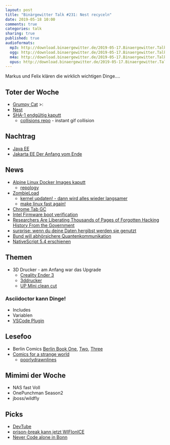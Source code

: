 ```yaml
---
layout: post
title: "Binärgewitter Talk #231: Nest recyceln"
date: 2019-05-18 10:00
comments: true
categories: talk
sharing: true
published: true
audioformats:
  mp3: http://download.binaergewitter.de/2019-05-17.Binaergewitter.Talk.231.mp3
  ogg: http://download.binaergewitter.de/2019-05-17.Binaergewitter.Talk.231.ogg
  m4a: http://download.binaergewitter.de/2019-05-17.Binaergewitter.Talk.231.m4a
  opus: http://download.binaergewitter.de/2019-05-17.Binaergewitter.Talk.231.opus
---
```

Markus und Felix klären die wirklich wichtigen Dinge....

## Toter der Woche
- [Grumpy Cat](https://www.heute.at/people/stars/story/Grumpy-Cat-ist-tot-54042202) >:
- [Nest]( https://arstechnica.com/gadgets/2019/05/nest-the-company-died-at-google-io-2019/ )
- [SHA-1 endgültig kaputt](https://twitter.com/dukeleto/status/1127006929128181760)
  - [collisions repo]( https://github.com/corkami/collisions#gif ) - instant gif collision
  
## Nachtrag
  * [Java EE]( https://headcrashing.wordpress.com/2019/05/03/negotiations-failed-how-oracle-killed-java-ee/amp/ )
  * [Jakarta EE Der Anfang vom Ende](https://www.heise.de/developer/artikel/Jakarta-EE-Der-Anfang-vom-Ende-oder-die-Chance-fuer-einen-Neuanfang-4413537.html)

## News
* [Alpine Linux Docker Images kaputt](https://www.linux-magazin.de/blogs/insecurity-bulletin/alpine-linux-fehlerhafte-docker-images/)
  - [repology]( https://repology.org/repositories/statistics )
* [ZombieLoad]( https://zombieloadattack.com/zombieload.pdf )
  - [kernel updaten! - dann wird alles wieder langsamer]( https://www.heise.de/newsticker/meldung/Neue-Linux-Kernel-schuetzen-vor-ZombieLoad-aka-MDS-4422245.html )
  - [make linux fast again!]( https://make-linux-fast-again.com/ )
* [Chrome Tab GC]( https://github.com/joras/chrome-tab-gc )
* [Intel Firmware boot verification]( https://www.csoonline.com/article/3393255/new-intel-firmware-boot-verification-bypass-enables-low-level-backdoors.html )
* [Researchers Are Liberating Thousands of Pages of Forgotten Hacking History From the Government]( https://www.vice.com/en_us/article/vb9bjj/hacking-history-foia-project )
* [surprise: wenn du deine Daten hergibst werden sie genutzt]( https://yro.slashdot.org/story/19/05/09/1828217/millions-of-people-uploaded-photos-to-the-ever-app-then-the-company-used-them-to-develop-facial-recognition-tools )
* [Bund will abhörsichere Quantenkommunikation]( https://www.heise.de/newsticker/meldung/Bund-165-Millionen-Euro-fuer-abhoersichere-Quantenkommunikation-4425179.html )
* [NativeScript 5.4 erschienen]( https://www.nativescript.org/blog/may-the-54th-release-be-with-you )

## Themen
* 3D Drucker - am Anfang war das Upgrade
  * [Creality Ender 3](https://www.amazon.de/Comgrow-Creality-Ender-3D-Drucker-Druckvorgang/dp/B07BR3F9N6?tag=pfleidi-21)
  * [3ddrucker](https://wiki.shackspace.de/project/3ddrucker)
  * [UP Mini clean cut](http://3dprintingsystems.com/wp-content/uploads/UP-Mini-clean-cut-2.png)

### Asciidoctor kann Dinge!
* Includes
* Variablen
* [VSCode Plugin]( https://www.infoworld.com/article/3390988/10-visual-studio-code-extensions-for-every-developer.html )

## Lesefoo
* Berlin Comics [Berlin Book One](https://amzn.to/2Jp8AYl), [Two](https://amzn.to/2JrL3pw), [Three](https://amzn.to/2LRQQaa)
* [Comics for a strange world]( https://www.amazon.com/gp/product/0735219885/ ) 
  - [poorlydrawnlines](www.poorlydrawnlines.com)

## Mimimi der Woche
* NAS fast Voll
* OnePunchman Season2 
* jboss/wildfly

## Picks
* [DevTube](https://dev.tube)
* [prison-break kann jetzt WIFIonICE]( https://github.com/makefu/prison-break )
* [Never Code alone in Bonn](https://www.eventbrite.de/e/java-community-ncaevent-tarent-tickets-58954230691?ref=ecal)
